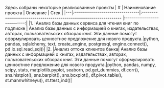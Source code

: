Здесь собраны некоторые реализованные проекты
| # | Наименование проекта             | Описание                                                            | Стек                        |
|---|:---------------------------------|:------------------------------------------------------------------- |:---------------------------:|
|1. |Анализ базы данных сервиса для чтения книг по подписке | Анализ базы данных с информацией о книгах, издательствах, авторах, пользовательских обзорах книг. Эти данные помогут сформулировать ценностное предложение для нового продукта.|python, pandas, sqlalchemy, text, create_engine, postgresql, engine.connect(), pd.io.sql.read_sql()|
|2. |Анализ оттока клиентов банка| Анализ базы данных с информацией о книгах, издательствах, авторах, пользовательских обзорах книг. Эти данные помогут сформулировать ценностное предложение для нового продукта.|python, pandas, numpy, scipy, stats, matplotlib.pyplot, seaborn, pd.get_dummies, df.corr(), sns.histplot(), sns.barplot(), sns.boxplot(), df.pivot_table(), st.mannwhitneyu(), st.ttest_ind()|
